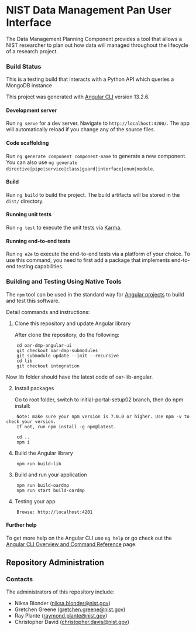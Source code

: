 # NIST Data Management Pan User Interface

The Data Management Planning Component provides a tool that allows a NIST researcher to plan out how data will managed throughout the lifecycle of a research project.

### Build Status
This is a testing build that interacts with a Python API which queries a MongoDB instance

This project was generated with [Angular CLI](https://github.com/angular/angular-cli) version 13.2.6.

#### Development server

Run `ng serve` for a dev server. Navigate to `http://localhost:4200/`. The app will automatically reload if you change any of the source files.

#### Code scaffolding

Run `ng generate component component-name` to generate a new component. You can also use `ng generate directive|pipe|service|class|guard|interface|enum|module`.

#### Build

Run `ng build` to build the project. The build artifacts will be stored in the `dist/` directory.

#### Running unit tests

Run `ng test` to execute the unit tests via [Karma](https://karma-runner.github.io).

#### Running end-to-end tests

Run `ng e2e` to execute the end-to-end tests via a platform of your choice. To use this command, you need to first add a package that implements end-to-end testing capabilities.

### Building and Testing Using Native Tools

The `npm` tool can be used in the standard way for [Angular projects](https://angular.io/docs) to
build and test this software.

Detail commands and instructions:

1. Clone this repository and update Angular library
    
    After clone the repository, do the following:
    
```
    cd oar-dmp-angular-ui
    git checkout oar-dmp-submodules
    git submodule update --init --recursive
    cd lib
    git checkout integration
```

Now lib folder should have the latest code of oar-lib-angular.
    
2. Install packages

    Go to root folder, switch to initial-portal-setup02 branch, then do npm install:
    
```    
    Note: make sure your npm version is 7.0.0 or higher. Use npm -v to check your version. 
    If not, run npm install -g npm@latest.
    
    cd ..
    npm i 
```    
    
4. Build the Angular library 

```
    npm run build-lib
```
    
3. Build and run your application

    
```    
    npm run build-oardmp
    npm run start build-oardmp
```

4. Testing your app

```
    Browse: http://localhost:4201
```

#### Further help

To get more help on the Angular CLI use `ng help` or go check out the [Angular CLI Overview and Command Reference](https://angular.io/cli) page.

## Repository Administration
### Contacts

The administrators of this repository include:

  * Niksa Blonder (niksa.blonder@nist.gov)
  * Gretchen Greene (gretchen.greene@nist.gov)
  * Ray Plante (raymond.plante@nist.gov)
  * Christopher David (christopher.davis@nist.gov)

